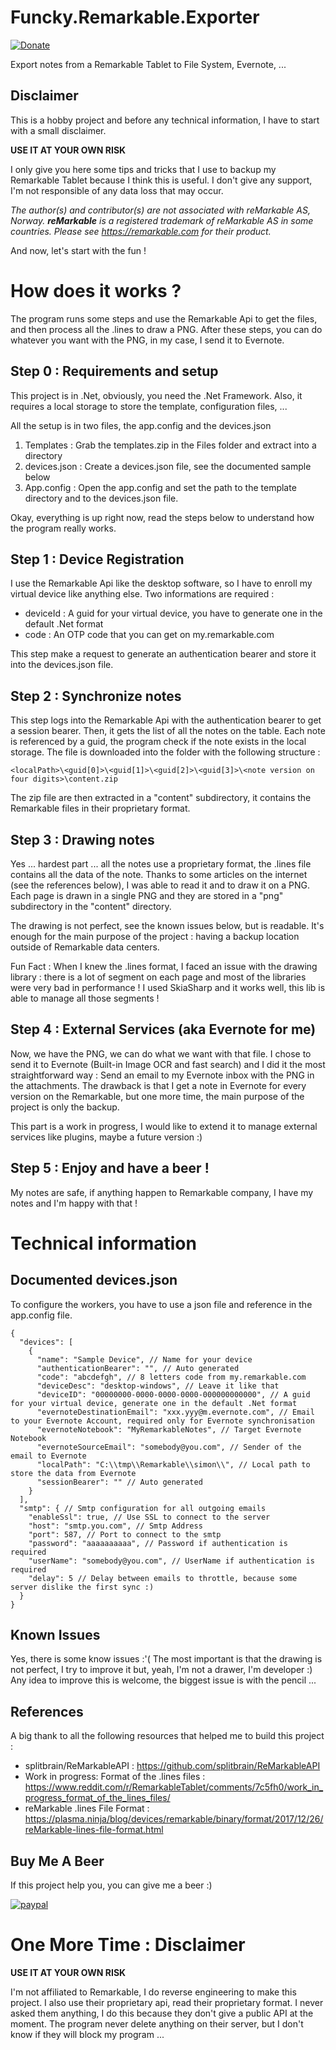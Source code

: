 # Funcky.Remarkable.Exporter
[![Donate](https://img.shields.io/badge/Donate-PayPal-green.svg)](https://paypal.me/SimonBaudart)

Export notes from a Remarkable Tablet to File System, Evernote, ...

## Disclaimer

This is a hobby project and before any technical information, I have to start with a small disclaimer.

**USE IT AT YOUR OWN RISK**

I only give you here some tips and tricks that I use to backup my Remarkable Tablet because I think this is useful.
I don't give any support, I'm not responsible of any data loss that may occur.

_The author(s) and contributor(s) are not associated with reMarkable AS, Norway.
**reMarkable** is a registered trademark of *reMarkable AS* in some countries.
Please see https://remarkable.com for their product._

And now, let's start with the fun !

# How does it works ?

The program runs some steps and use the Remarkable Api to get the files, and then process all the .lines to draw a PNG.
After these steps, you can do whatever you want with the PNG, in my case, I send it to Evernote.

## Step 0 : Requirements and setup
This project is in .Net, obviously, you need the .Net Framework.
Also, it requires a local storage to store the template, configuration files, ...

All the setup is in two files, the app.config and the devices.json

1. Templates : Grab the templates.zip in the Files folder and extract into a directory
2. devices.json : Create a devices.json file, see the documented sample below
3. App.config : Open the app.config and set the path to the template directory and to the devices.json file.

Okay, everything is up right now, read the steps below to understand how the program really works.

## Step 1 : Device Registration
I use the Remarkable Api like the desktop software, so I have to enroll my virtual device like anything else.
Two informations are required : 
* deviceId : A guid for your virtual device, you have to generate one in the default .Net format
* code : An OTP code that you can get on my.remarkable.com

This step make a request to generate an authentication bearer and store it into the devices.json file.

## Step 2 : Synchronize notes
This step logs into the Remarkable Api with the authentication bearer to get a session bearer.
Then, it gets the list of all the notes on the table.
Each note is referenced by a guid, the program check if the note exists in the local storage. The file is downloaded into the folder with the following structure :
```
<localPath>\<guid[0]>\<guid[1]>\<guid[2]>\<guid[3]>\<note version on four digits>\content.zip
```

The zip file are then extracted in a "content" subdirectory, it contains the Remarkable files in their proprietary format.

## Step 3 : Drawing notes
Yes ... hardest part ... all the notes use a proprietary format, the .lines file contains all the data of the note.
Thanks to some articles on the internet (see the references below), I was able to read it and to draw it on a PNG.
Each page is drawn in a single PNG and they are stored in a "png" subdirectory in the "content" directory.

The drawing is not perfect, see the known issues below, but is readable. It's enough for the main purpose of the project : having a backup location outside of Remarkable data centers.

Fun Fact : When I knew the .lines format, I faced an issue with the drawing library : there is a lot of segment on each page and most of the libraries were very bad in performance !
I used SkiaSharp and it works well, this lib is able to manage all those segments !

## Step 4 : External Services (aka Evernote for me)
Now, we have the PNG, we can do what we want with that file.
I chose to send it to Evernote (Built-in Image OCR and fast search) and I did it the most straightforward way : Send an email to my Evernote inbox with the PNG in the attachments.
The drawback is that I get a note in Evernote for every version on the Remarkable, but one more time, the main purpose of the project is only the backup.

This part is a work in progress, I would like to extend it to manage external services like plugins, maybe a future version :)

## Step 5 : Enjoy and have a beer !
My notes are safe, if anything happen to Remarkable company, I have my notes and I'm happy with that !

# Technical information

## Documented devices.json
To configure the workers, you have to use a json file and reference in the app.config file.

```
{
  "devices": [
    {
      "name": "Sample Device", // Name for your device
      "authenticationBearer": "", // Auto generated
      "code": "abcdefgh", // 8 letters code from my.remarkable.com
      "deviceDesc": "desktop-windows", // Leave it like that
      "deviceID": "00000000-0000-0000-0000-000000000000", // A guid for your virtual device, generate one in the default .Net format
      "evernoteDestinationEmail": "xxx.yyy@m.evernote.com", // Email to your Evernote Account, required only for Evernote synchronisation
      "evernoteNotebook": "MyRemarkableNotes", // Target Evernote Notebook
      "evernoteSourceEmail": "somebody@you.com", // Sender of the email to Evernote
      "localPath": "C:\\tmp\\Remarkable\\simon\\", // Local path to store the data from Evernote
      "sessionBearer": "" // Auto generated
    }
  ],
  "smtp": { // Smtp configuration for all outgoing emails
    "enableSsl": true, // Use SSL to connect to the server
    "host": "smtp.you.com", // Smtp Address
    "port": 587, // Port to connect to the smtp
    "password": "aaaaaaaaaa", // Password if authentication is required
    "userName": "somebody@you.com", // UserName if authentication is required
    "delay": 5 // Delay between emails to throttle, because some server dislike the first sync :)
  }
}
```

## Known Issues
Yes, there is some know issues :'(
The most important is that the drawing is not perfect, I try to improve it but, yeah, I'm not a drawer, I'm  developer :)
Any idea to improve this is welcome, the biggest issue is with the pencil ...

## References
A big thank to all the following resources that helped me to build this project :
* splitbrain/ReMarkableAPI : https://github.com/splitbrain/ReMarkableAPI
* Work in progress: Format of the .lines files : https://www.reddit.com/r/RemarkableTablet/comments/7c5fh0/work_in_progress_format_of_the_lines_files/
* reMarkable .lines File Format : https://plasma.ninja/blog/devices/remarkable/binary/format/2017/12/26/reMarkable-lines-file-format.html

## Buy Me A Beer
If this project help you, you can give me a beer :) 

[![paypal](https://www.paypalobjects.com/en_US/i/btn/btn_donateCC_LG.gif)](https://paypal.me/SimonBaudart/10)

# One More Time : Disclaimer

**USE IT AT YOUR OWN RISK**

I'm not affiliated to Remarkable, I do reverse engineering to make this project. I also use their proprietary api, read their proprietary format.
I never asked them anything, I do this because they don't give a public API at the moment.
The program never delete anything on their server, but I don't know if they will block my program ...
